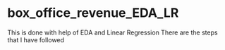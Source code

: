 # box_office_revenue_EDA_LR
This is done with help of EDA and Linear Regression 
There are the steps that I have followed 
